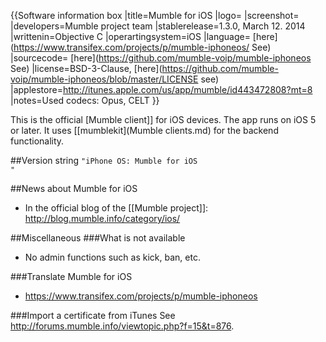 {{Software information box
|title=Mumble for iOS
|logo=
|screenshot=
|developers=Mumble project team
|stablerelease=1.3.0, March 12. 2014
|writtenin=Objective C
|operartingsystem=iOS
|language= [here](https://www.transifex.com/projects/p/mumble-iphoneos/ See)
|sourcecode= [here](https://github.com/mumble-voip/mumble-iphoneos See)
|license=BSD-3-Clause,  [here](https://github.com/mumble-voip/mumble-iphoneos/blob/master/LICENSE see) 
|applestore=http://itunes.apple.com/us/app/mumble/id443472808?mt=8
|notes=Used codecs: Opus, CELT
}}

This is the official [Mumble client]] for iOS devices. The app runs on iOS 5 or later. It uses [[mumblekit](Mumble clients.md) for the backend functionality.

##Version string
<code>"iPhone OS: Mumble for iOS <Version>"</code>

##News about Mumble for iOS
* In the official blog of the [[Mumble project]]: http://blog.mumble.info/category/ios/

##Miscellaneous
###What is not available
* No admin functions such as kick, ban, etc.

###Translate Mumble for iOS
* https://www.transifex.com/projects/p/mumble-iphoneos

###Import a certificate from iTunes
See http://forums.mumble.info/viewtopic.php?f=15&t=876.


